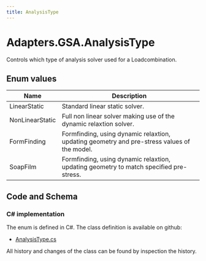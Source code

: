 ```yaml
---
title: AnalysisType
---
```


# Adapters.GSA.AnalysisType

Controls which type of analysis solver used for a Loadcombination.

## Enum values

| Name            | Description                                                    |
|-----------------|----------------------------------------------------------------|
| LinearStatic |  Standard linear static solver.  |
| NonLinearStatic |  Full non linear solver making use of the dynamic relaxtion solver.  |
| FormFinding |  Formfinding, using dynamic relaxtion, updating geometry and pre-stress values of the model.  |
| SoapFilm |  Formfinding, using dynamic relaxtion, updating geometry to match specified pre-stress.  |


## Code and Schema

### C# implementation

The enum is defined in C#. The class definition is available on github:

- [AnalysisType.cs](https://github.com/BHoM/GSA_Toolkit/blob/develop/GSA_oM/Enum/AnalysisType.cs)

All history and changes of the class can be found by inspection the history.
